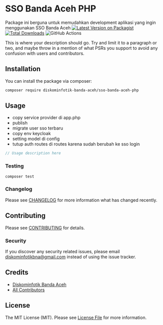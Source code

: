 # SSO Banda Aceh PHP
Package ini berguna untuk memudahkan development aplikasi yang ingin menggunakan SSO Banda Aceh
[![Latest Version on Packagist](https://img.shields.io/packagist/v/diskominfotik-banda-aceh/sso-banda-aceh-php.svg?style=flat-square)](https://packagist.org/packages/diskominfotik-banda-aceh/sso-banda-aceh-php)
[![Total Downloads](https://img.shields.io/packagist/dt/diskominfotik-banda-aceh/sso-banda-aceh-php.svg?style=flat-square)](https://packagist.org/packages/diskominfotik-banda-aceh/sso-banda-aceh-php)
![GitHub Actions](https://github.com/diskominfotik-banda-aceh/sso-banda-aceh-php/actions/workflows/main.yml/badge.svg)

This is where your description should go. Try and limit it to a paragraph or two, and maybe throw in a mention of what PSRs you support to avoid any confusion with users and contributors.

## Installation

You can install the package via composer:

```bash
composer require diskominfotik-banda-aceh/sso-banda-aceh-php
```

## Usage
- copy service provider di app.php
- publish 
- migrate user sso terbaru
- copy env keycloak
- setting model di config
- tutup auth routes di routes karena sudah berubah ke sso login
```php
// Usage description here
```

### Testing

```bash
composer test
```

### Changelog

Please see [CHANGELOG](CHANGELOG.md) for more information what has changed recently.

## Contributing

Please see [CONTRIBUTING](CONTRIBUTING.md) for details.

### Security

If you discover any security related issues, please email diskominfotikbna@gmail.com instead of using the issue tracker.

## Credits

-   [Diskominfotik Banda Aceh](https://github.com/diskominfotik-banda-aceh)
-   [All Contributors](../../contributors)

## License

The MIT License (MIT). Please see [License File](LICENSE.md) for more information.
